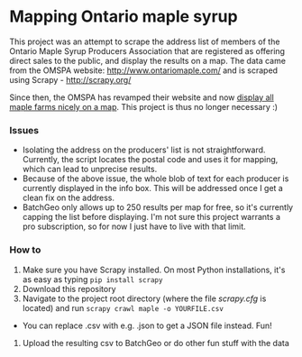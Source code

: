 # Mapping Ontario maple syrup

This project was an attempt to scrape the address list of members of the Ontario Maple Syrup Producers Association
that are registered as offering direct sales to the public, and display the results on a map.
The data came from the OMSPA website: http://www.ontariomaple.com/ and is scraped using Scrapy - http://scrapy.org/

Since then, the OMSPA has revamped their website and now [display all maple farms nicely on a map](http://www.ontariomaple.com/where-to-buy). This project is thus no longer necessary :) 


### Issues
* Isolating the address on the producers' list is not straightforward. Currently, the script locates the postal
code and uses it for mapping, which can lead to unprecise results.
* Because of the above issue, the whole blob of text for each producer is currently displayed in the info box. This
will be addressed once I get a clean fix on the address.
* BatchGeo only allows up to 250 results per map for free, so it's currently capping the list before displaying.
I'm not sure this project warrants a pro subscription, so for now I just have to live with that limit.

### How to
1. Make sure you have Scrapy installed. On most Python installations, it's as easy as typing `pip install scrapy`
1. Download this repository
1. Navigate to the project root directory (where the file *scrapy.cfg* is
located) and run `scrapy crawl maple -o YOURFILE.csv` 
 * You can replace .csv with e.g. .json to get a JSON file instead. Fun!
1. Upload the resulting csv to BatchGeo or do other fun stuff with the data
